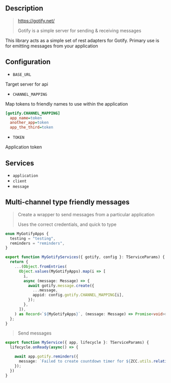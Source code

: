 ## Description

> https://gotify.net/
>
> Gotify is a simple server for sending & receiving messages

This library acts as a simple set of rest adapters for Gotify. Primary use is for emitting messages from your application

## Configuration

- `BASE_URL`

Target server for api

- `CHANNEL_MAPPING`

Map tokens to friendly names to use within the application

```ini
[gotify.CHANNEL_MAPPING]
  app_name=token
  another_app=token
  app_the_third=token
```

- `TOKEN`

Application token

## Services

- `application`
- `client`
- `message`

## Multi-channel type friendly messages

> Create a wrapper to send messages from a particular application
>
> Uses the correct credentials, and quick to type
```typescript
enum MyGotifyApps {
  testing = "testing",
  reminders = "reminders",
}

export function MyGotifyServices({ gotify, config }: TServiceParams) {
  return {
    ...(Object.fromEntries(
      Object.values(MyGotifyApps).map(i => [
        i,
        async (message: Message) => {
          await gotify.message.create({
            ...message,
            appid: config.gotify.CHANNEL_MAPPING[i],
          });
        },
      ]),
    ) as Record<`${MyGotifyApps}`, (message: Message) => Promise<void>>),
  };
}
```

> Send messages

```typescript
export function MyService({ app, lifecycle }: TServiceParams) {
  lifecycle.onReady(async() => {

    await app.gotify.reminders({
      message: `Failed to create countdown timer for ${ZCC.utils.relativeDate(target)}`,
    });
  })
}
```
